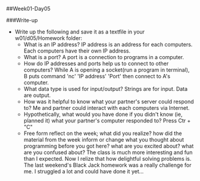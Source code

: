 ##Week01-Day05

###Write-up 
* Write up the following and save it as a textfile in your w01/d05/Homework folder:
  * What is an IP address?
  	IP address is an address for each computers. Each computers have their own IP address.
  * What is a port?
  	A port is a connection to programs in a computer.
  * How do IP addresses and ports help us to connect to other computers?
  	While A is opening a socket(run a program in terminal), B puts command 'nc' 'IP address' 'Port' then connect to A's computer.
  * What data type is used for input/output?
  	Strings are for input. Data are output.
  * How was it helpful to know what your partner's server could respond to?
  	Me and partner could interact with each computers via Internet.
  * Hypothetically, what would you have done if you didn't know (ie, planned it) what your partner's computer responded to?
  	Press Ctr + "C"
  * Free form reflect on the week; what did you realize? how did the material from the week inform or change what you thought about programming before you got here? what are you excited about? what are you confused about?
  	The class is much more interesting and fun than I expected. Now I relize that how delightful solving problems is.
  	The last weekend's Black Jack homework was a really challenge for me. I struggled a lot and could have done it yet... 